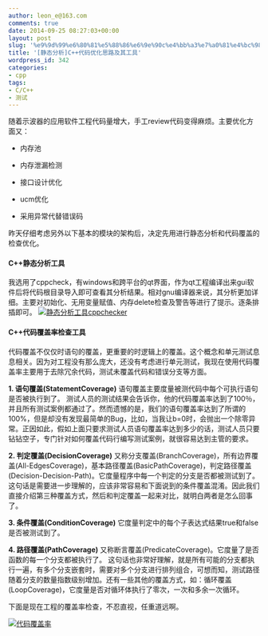 ```yaml
---
author: leon_e@163.com
comments: true
date: 2014-09-25 08:27:03+00:00
layout: post
slug: '%e9%9d%99%e6%80%81%e5%88%86%e6%9e%90c%e4%bb%a3%e7%a0%81%e4%bc%98%e5%8c%96%e6%80%9d%e8%b7%af%e5%8f%8a%e5%85%b6%e5%b7%a5%e5%85%b7'
title: '[静态分析]C++代码优化思路及其工具'
wordpress_id: 342
categories:
- cpp
tags:
- C/C++
- 测试
---
```


随着示波器的应用软件工程代码量增大，手工review代码变得麻烦。主要优化方面又：

	
  * 内存池

	
  * 内存泄漏检测

	
  * 接口设计优化

	
  * ucm优化

	
  * 采用异常代替错误码





昨天仔细考虑另外以下基本的模块的架构后，决定先用进行静态分析和代码覆盖的检查优化。


#### C++静态分析工具


我选用了cppcheck，有windows和跨平台的qt界面，作为qt工程编译出来gui软件后将代码根目录导入即可查看其分析结果。相对gnu编译器来说，其分析更加详细。主要对初始化、无用变量赋值、内存delete检查及警告等进行了提示。逐条排插即可。
[![静态分析工具cppchecker](http://cdn1.snapgram.co/imgs/2015/07/20/cppchecker.png)](http://cdn1.snapgram.co/imgs/2015/07/20/cppchecker.png)


#### C++代码覆盖率检查工具


代码覆盖不仅仅时语句的覆盖，更重要的时逻辑上的覆盖。这个概念和单元测试息息相关。因为对工程没有那么庞大，还没有考虑进行单元测试，我现在使用代码覆盖率主要用于去除冗余代码，测试未覆盖代码和错误分支等方面。

**1. 语句覆盖(StatementCoverage)**
语句覆盖主要度量被测代码中每个可执行语句是否被执行到了。
测试人员的测试结果会告诉你，他的代码覆盖率达到了100％，并且所有测试案例都通过了。然而遗憾的是，我们的语句覆盖率达到了所谓的100%，但是却没有发现最简单的Bug，比如，当我让b=0时，会抛出一个除零异常。正因如此，假如上面只要求测试人员语句覆盖率达到多少的话，测试人员只要钻钻空子，专门针对如何覆盖代码行编写测试案例，就很容易达到主管的要求。

**2. 判定覆盖(DecisionCoverage)**
又称分支覆盖(BranchCoverage)，所有边界覆盖(All-EdgesCoverage)，基本路径覆盖(BasicPathCoverage)，判定路径覆盖(Decision-Decision-Path)。它度量程序中每一个判定的分支是否都被测试到了。这句话是需要进一步理解的，应该非常容易和下面说到的条件覆盖混淆。因此我们直接介绍第三种覆盖方式，然后和判定覆盖一起来对比，就明白两者是怎么回事了。

**3. 条件覆盖(ConditionCoverage)**
它度量判定中的每个子表达式结果true和false是否被测试到了。

**4. 路径覆盖(PathCoverage)**
又称断言覆盖(PredicateCoverage)。它度量了是否函数的每一个分支都被执行了。 这句话也非常好理解，就是所有可能的分支都执行一遍，有多个分支嵌套时，需要对多个分支进行排列组合，可想而知，测试路径随着分支的数量指数级别增加。还有一些其他的覆盖方式，如：循环覆盖(LoopCoverage)，它度量是否对循环体执行了零次，一次和多余一次循环。

下面是现在工程的覆盖率检查，不忍直视，任重道远啊。

[![代码覆盖率](http://cdn2.snapgram.co/imgs/2015/07/20/cad6b2e37346c681.png)](http://cdn2.snapgram.co/imgs/2015/07/20/cad6b2e37346c681.png)

